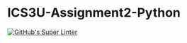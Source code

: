 # ICS3U-Assignment2-Python

[![GitHub's Super Linter](https://github.com/Seti-Ngabo/ICS3U-Assignment2-Python/workflows/GitHub's%20Super%20Linter/badge.svg)](https://github.com/Seti-Ngabo/ICS3U-Assignment2-Python/actions)
